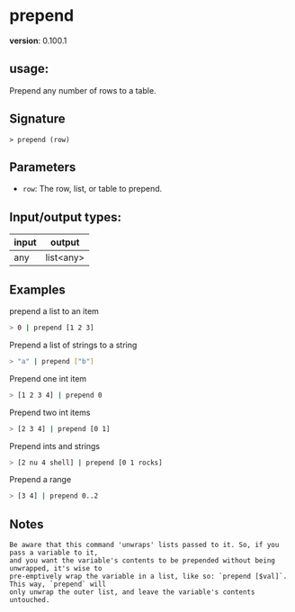 # prepend

**version**: 0.100.1

## **usage**:

Prepend any number of rows to a table.

## Signature

`> prepend (row)`

## Parameters

- `row`: The row, list, or table to prepend.

## Input/output types:

| input | output      |
| ----- | ----------- |
| any   | list\<any\> |

## Examples

prepend a list to an item

```bash
> 0 | prepend [1 2 3]
```

Prepend a list of strings to a string

```bash
> "a" | prepend ["b"]
```

Prepend one int item

```bash
> [1 2 3 4] | prepend 0
```

Prepend two int items

```bash
> [2 3 4] | prepend [0 1]
```

Prepend ints and strings

```bash
> [2 nu 4 shell] | prepend [0 1 rocks]
```

Prepend a range

```bash
> [3 4] | prepend 0..2
```

## Notes

```text
Be aware that this command 'unwraps' lists passed to it. So, if you pass a variable to it,
and you want the variable's contents to be prepended without being unwrapped, it's wise to
pre-emptively wrap the variable in a list, like so: `prepend [$val]`. This way, `prepend` will
only unwrap the outer list, and leave the variable's contents untouched.
```
